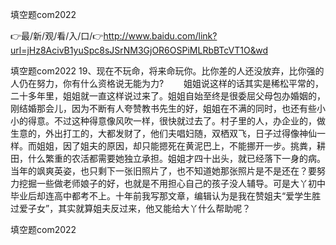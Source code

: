 填空题com2022

👉最/新/观/看/入/口/👉http://www.baidu.com/link?url=jHz8AcivB1yuSpc8sJSrNM3GjOR6OSPiMLRbBTcVT1O&wd

填空题com2022	19、现在不玩命，将来命玩你。比你差的人还没放弃，比你强的人仍在努力，你有什么资格说无能为力?
　　姐姐说这样的话其实是稀松平常的，二十多年里，姐姐就一直这样说过来了。姐姐自始至终是很委屈父母包办婚姻的，刚结婚那会儿，因为不断有人夸赞教书先生的好，姐姐在不满的同时，也还有些小小的得意。不过这种得意像风吹一样，很快就过去了。村子里的人，办企业的，做生意的，外出打工的，大都发财了，他们夫唱妇随，双栖双飞，日子过得像神仙一样。而姐姐，因了姐夫的原因，却只能摁死在黄泥巴上，不能挪开一步。挑粪，耕田，什么繁重的农活都需要她独立承担。姐姐才四十出头，就已经落下一身的病。当年的飒爽英姿，也只剩下一张旧照片了，也不知道她那张照片是不是还在？要努力挖掘一些做老师娘子的好，也就是不用担心自己的孩子没人辅导。可是大丫初中毕业后却连高中都考不上。十年前我写那文章，编辑认为是我在赞姐夫“爱学生胜过爱子女”，其实就算姐夫反过来，他又能给大丫什么帮助呢？


填空题com2022
